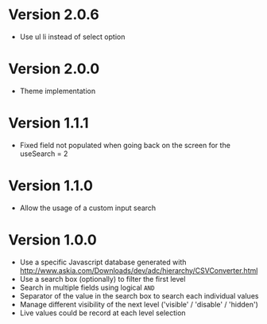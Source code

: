 # Version 2.0.6

* Use ul li instead of select option

# Version 2.0.0

* Theme implementation

# Version 1.1.1

* Fixed field not populated when going back on the screen for the useSearch = 2

# Version 1.1.0

* Allow the usage of a custom input search

# Version 1.0.0

* Use a specific Javascript database generated with http://www.askia.com/Downloads/dev/adc/hierarchy/CSVConverter.html
* Use a search box (optionally) to filter the first level
* Search in multiple fields using logical `AND`
* Separator of the value in the search box to search each individual values
* Manage different visibility of the next level ('visible' / 'disable' / 'hidden')
* Live values could be record at each level selection